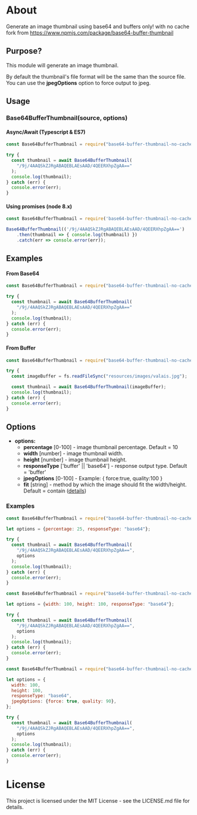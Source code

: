 # About

Generate an image thumbnail using base64 and buffers only! with no cache
fork from https://www.npmjs.com/package/base64-buffer-thumbnail

## Purpose?

This module will generate an image thumbnail.

By default the thumbnail's file format will be the same than the source file. You can use the **jpegOptions** option to force output to jpeg.

## Usage

### Base64BufferThumbnail(source, options)

#### Async/Await (Typescript & ES7)

```js
const Base64BufferThumbnail = require("base64-buffer-thumbnail-no-cache");

try {
  const thumbnail = await Base64BufferThumbnail(
    "/9j/4AAQSkZJRgABAQEBLAEsAAD/4QEERXhpZgAA=="
  );
  console.log(thumbnail);
} catch (err) {
  console.error(err);
}
```

#### Using promises (node 8.x)

```js
const Base64BufferThumbnail = require('base64-buffer-thumbnail-no-cache');

Base64BufferThumbnail(('/9j/4AAQSkZJRgABAQEBLAEsAAD/4QEERXhpZgAA==')
    .then(thumbnail => { console.log(thumbnail) })
    .catch(err => console.error(err));
```

## Examples

#### From Base64

```js
const Base64BufferThumbnail = require("base64-buffer-thumbnail-no-cache");

try {
  const thumbnail = await Base64BufferThumbnail(
    "/9j/4AAQSkZJRgABAQEBLAEsAAD/4QEERXhpZgAA=="
  );
  console.log(thumbnail);
} catch (err) {
  console.error(err);
}
```

#### From Buffer

```js
const Base64BufferThumbnail = require("base64-buffer-thumbnail-no-cache");

try {
  const imageBuffer = fs.readFileSync("resources/images/valais.jpg");

  const thumbnail = await Base64BufferThumbnail(imageBuffer);
  console.log(thumbnail);
} catch (err) {
  console.error(err);
}
```

## Options

- **options:**
  - **percentage** [0-100] - image thumbnail percentage. Default = 10
  - **width** [number] - image thumbnail width.
  - **height** [number] - image thumbnail height.
  - **responseType** ['buffer' || 'base64'] - response output type. Default = 'buffer'
  - **jpegOptions** [0-100] - Example: { force:true, quality:100 }
  - **fit** [string] - method by which the image should fit the width/height. Default = contain ([details](https://sharp.pixelplumbing.com/api-resize))

### Examples

```js
const Base64BufferThumbnail = require("base64-buffer-thumbnail-no-cache");

let options = {percentage: 25, responseType: "base64"};

try {
  const thumbnail = await Base64BufferThumbnail(
    "/9j/4AAQSkZJRgABAQEBLAEsAAD/4QEERXhpZgAA==",
    options
  );
  console.log(thumbnail);
} catch (err) {
  console.error(err);
}
```

```js
const Base64BufferThumbnail = require("base64-buffer-thumbnail-no-cache");

let options = {width: 100, height: 100, responseType: "base64"};

try {
  const thumbnail = await Base64BufferThumbnail(
    "/9j/4AAQSkZJRgABAQEBLAEsAAD/4QEERXhpZgAA==",
    options
  );
  console.log(thumbnail);
} catch (err) {
  console.error(err);
}
```

```js
const Base64BufferThumbnail = require("base64-buffer-thumbnail-no-cache");

let options = {
  width: 100,
  height: 100,
  responseType: "base64",
  jpegOptions: {force: true, quality: 90},
};

try {
  const thumbnail = await Base64BufferThumbnail(
    "/9j/4AAQSkZJRgABAQEBLAEsAAD/4QEERXhpZgAA==",
    options
  );
  console.log(thumbnail);
} catch (err) {
  console.error(err);
}
```

# License

This project is licensed under the MIT License - see the LICENSE.md file for details.
